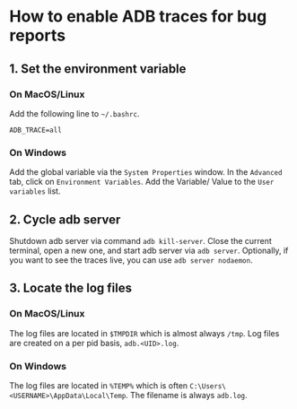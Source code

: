 # How to enable ADB traces for bug reports

## 1. Set the environment variable

### On MacOS/Linux

Add the following line to `~/.bashrc`. 

```
ADB_TRACE=all
```

### On Windows

Add the global variable via the `System Properties` window.
In the `Advanced` tab, click on `Environment Variables`. Add the Variable/
Value to the `User variables` list.

## 2. Cycle adb server

Shutdown adb server via command `adb kill-server`. Close the current terminal,
open a new one, and start adb server via `adb server`. Optionally, if you want
to see the traces live, you can use `adb server nodaemon`.

## 3. Locate the log files

### On MacOS/Linux

The log files are located in `$TMPDIR` which is almost always `/tmp`. Log files
are created on a per pid basis, `adb.<UID>.log`.

### On Windows

The log files are located in `%TEMP%` which is often `C:\Users\<USERNAME>\AppData\Local\Temp`.
The filename is always `adb.log`.
